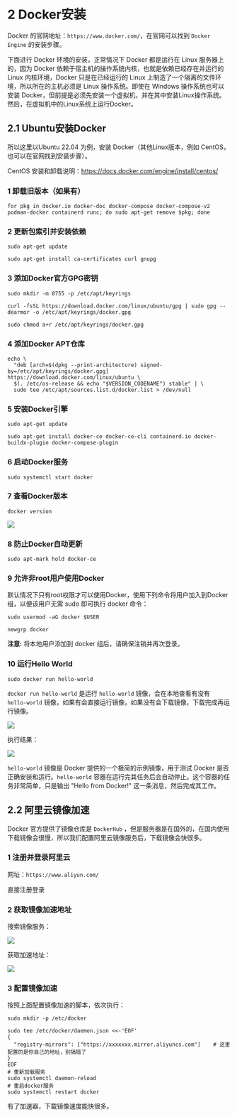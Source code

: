 # 2 Docker安装

Docker 的官网地址：`https://www.docker.com/`，在官网可以找到 `Docker Engine` 的安装步骤。

下面进行 Docker 环境的安装，正常情况下 Docker 都是运行在 Linux 服务器上的，因为 Docker 依赖于宿主机的操作系统内核，也就是依赖已经存在并运行的 Linux 内核环境，Docker 只是在已经运行的 Linux 上制造了一个隔离的文件环境，所以所在的主机必须是 Linux 操作系统。即使在 Windows 操作系统也可以安装 Docker，但前提是必须先安装一个虚拟机，并在其中安装Linux操作系统。然后，在虚拟机中的Linux系统上运行Docker。

  

## 2.1 Ubuntu安装Docker

所以这里以Ubuntu 22.04 为例，安装 Docker（其他Linux版本，例如 CentOS，也可以在官网找到安装步骤）。

CentOS 安装和卸载说明：https://docs.docker.com/engine/install/centos/

### 1 卸载旧版本（如果有）

```
for pkg in docker.io docker-doc docker-compose docker-compose-v2 podman-docker containerd runc; do sudo apt-get remove $pkg; done
```

### 2 更新包索引并安装依赖

```
sudo apt-get update

sudo apt-get install ca-certificates curl gnupg
```


### 3 添加Docker官方GPG密钥

```
sudo mkdir -m 0755 -p /etc/apt/keyrings

curl -fsSL https://download.docker.com/linux/ubuntu/gpg | sudo gpg --dearmor -o /etc/apt/keyrings/docker.gpg

sudo chmod a+r /etc/apt/keyrings/docker.gpg
```


### 4 添加Docker APT仓库

```
echo \
  "deb [arch=$(dpkg --print-architecture) signed-by=/etc/apt/keyrings/docker.gpg] https://download.docker.com/linux/ubuntu \
  $(. /etc/os-release && echo "$VERSION_CODENAME") stable" | \
  sudo tee /etc/apt/sources.list.d/docker.list > /dev/null
```

### 5 安装Docker引擎

```
sudo apt-get update

sudo apt-get install docker-ce docker-ce-cli containerd.io docker-buildx-plugin docker-compose-plugin
```

### 6 启动Docker服务

```
sudo systemctl start docker
```

### 7 查看Docker版本

```
docker version
```

![](http://p4ui.toweydoc.tech:20080/images/stydocs/20231226102019.60713e8b.jpg)

### 8 防止Docker自动更新

```
sudo apt-mark hold docker-ce
```

### 9 允许非root用户使用Docker

默认情况下只有root权限才可以使用Docker，使用下列命令将用户加入到Docker组，以便该用户无需 sudo 即可执行 docker 命令：

```
sudo usermod -aG docker $USER

newgrp docker
```


**注意:** 将本地用户添加到 docker 组后，请确保注销并再次登录。

### 10 运行Hello World

```
sudo docker run hello-world
```


`docker run hello-world` 是运行 `hello-world` 镜像，会在本地查看有没有 `hello-world` 镜像，如果有会直接运行镜像，如果没有会下载镜像，下载完成再运行镜像。

![](http://p4ui.toweydoc.tech:20080/images/stydocs/20240124092557.18980cdc.jpg)

执行结果：

![](http://p4ui.toweydoc.tech:20080/images/stydocs/20231226101316.1d5dc6d8.jpg)

`hello-world` 镜像是 Docker 提供的一个极简的示例镜像，用于测试 Docker 是否正确安装和运行。`hello-world` 容器在运行完其任务后会自动停止。这个容器的任务非常简单，只是输出 "Hello from Docker!" 这一条消息，然后完成其工作。

## 2.2 阿里云镜像加速

Docker 官方提供了镜像仓库是 `DockerHub` ，但是服务器是在国外的，在国内使用下载镜像会很慢，所以我们配置阿里云镜像服务后，下载镜像会快很多。

### 1 注册并登录阿里云

网址：`https://www.aliyun.com/`

直接注册登录

###  2 获取镜像加速地址

搜索镜像服务：

![](http://p4ui.toweydoc.tech:20080/images/stydocs/20240123234026.52f27981.jpg)

获取加速地址：

![](http://p4ui.toweydoc.tech:20080/images/stydocs/20240123234400.cba00306.jpg)

### 3 配置镜像加速

按照上面配置镜像加速的脚本，依次执行：

```
sudo mkdir -p /etc/docker
```


```
sudo tee /etc/docker/daemon.json <<-'EOF'
{
  "registry-mirrors": ["https://xxxxxxx.mirror.aliyuncs.com"]    # 这里配置的是你自己的地址，别搞错了
}
EOF
# 重新加载服务
sudo systemctl daemon-reload
# 重启docker服务
sudo systemctl restart docker
```

有了加速器，下载镜像速度能快很多。